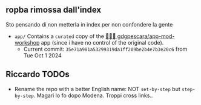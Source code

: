 ## ropba rimossa dall'index

Sto pensando di non metterla in index per non confondere la gente

* `app/` Contains a `curated` copy of the [🧑🏻‍💻 gdgpescara/app-mod-workshop](https://github.com/gdgpescara/app-mod-workshop) app (since i have no control of the original code).
    * Current commit: `35e71a981a53299319da1ff209be2b4e7b3e20c6` from Tue Oct 1 2024

## Riccardo TODOs

* Rename the repo with a better English name: NOT `set-by-step` but `step-by-step`. Magari lo fo dopo Modena.
Troppi cross links..
